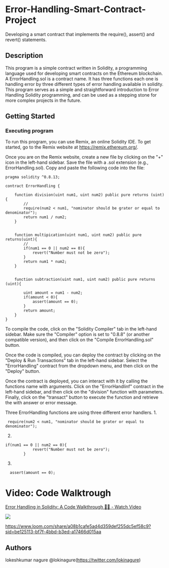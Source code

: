 # Error-Handling-Smart-Contract-Project
Developing a smart contract that implements the require(), assert() and revert() statements.


## Description
This program is a simple contract written in Solidity, a programming language used for developing smart contracts on the Ethereum blockchain. A ErrorHandling.sol is a contract name. It has three functions each one is handling error by three different types of error handling available in solidity.
This program serves as a simple and straightforward introduction to Error Handling Solidity programming, and can be used as a stepping stone for more complex projects in the future.

## Getting Started
### Executing program

To run this program, you can use Remix, an online Solidity IDE. To get started, go to the Remix website at https://remix.ethereum.org/.

Once you are on the Remix website, create a new file by clicking on the "+" icon in the left-hand sidebar. Save the file with a .sol extension (e.g., ErrorHandling.sol). Copy and paste the following code into the file:
```// SPDX-License-Identifier: MIT
pragma solidity ^0.8.13;

contract ErrorHandling {

    function division(uint num1, uint num2) public pure returns (uint){
        // 
        require(num2 < num1, "nominator should be grater or equal to denominator");
        return num1 / num2;
    }


    function multipication(uint num1, uint num2) public pure returns(uint){
        //   
        if(num1 == 0 || num2 == 0){
            revert("Number must not be zero");
        }
        return num1 * num2;
    }


    function subtraction(uint num1, uint num2) public pure returns (uint){

        uint amount = num1 - num2;
        if(amount < 0){
            assert(amount == 0);
        }
        return amount;
    }
}
```


To compile the code, click on the "Solidity Compiler" tab in the left-hand sidebar. Make sure the "Compiler" option is set to "0.8.8" (or another compatible version), and then click on the "Compile ErrorHandling.sol" button.

Once the code is compiled, you can deploy the contract by clicking on the "Deploy & Run Transactions" tab in the left-hand sidebar. Select the "ErrorHandling" contract from the dropdown menu, and then click on the "Deploy" button.

Once the contract is deployed, you can interact with it by calling the  functions name with arguments. 
Click on the "ErrorHandlinf" contract in the left-hand sidebar, and then click on the "division" function with parameters. Finally, click on the "transact" button to execute the function and retrieve the with answer or error message.

Three ErrorHandling functions are using three different error handlers.
1.
```
 require(num2 < num1, "nominator should be grater or equal to denominator");
```
2.
```
if(num1 == 0 || num2 == 0){
            revert("Number must not be zero");
        }
```
3.
```
  assert(amount == 0);
```

# Video: Code Walktrough

<div>
    <a href="https://www.loom.com/share/a08b1cafe5ad4d359def255dc5ef58c9">
      <p>Error Handling in Solidity: A Code Walkthrough 👨‍💻 - Watch Video</p>
    </a>
    <a href="https://www.loom.com/share/a08b1cafe5ad4d359def255dc5ef58c9">
      <img style="max-width:300px;" src="https://cdn.loom.com/sessions/thumbnails/a08b1cafe5ad4d359def255dc5ef58c9-with-play.gif">
    </a>
  </div>

https://www.loom.com/share/a08b1cafe5ad4d359def255dc5ef58c9?sid=be125113-bf7f-4bbd-b3ed-a17466d015aa

## Authors

lokeshkumar nagure
@lokinagure(https://twitter.com/lokinagure)


